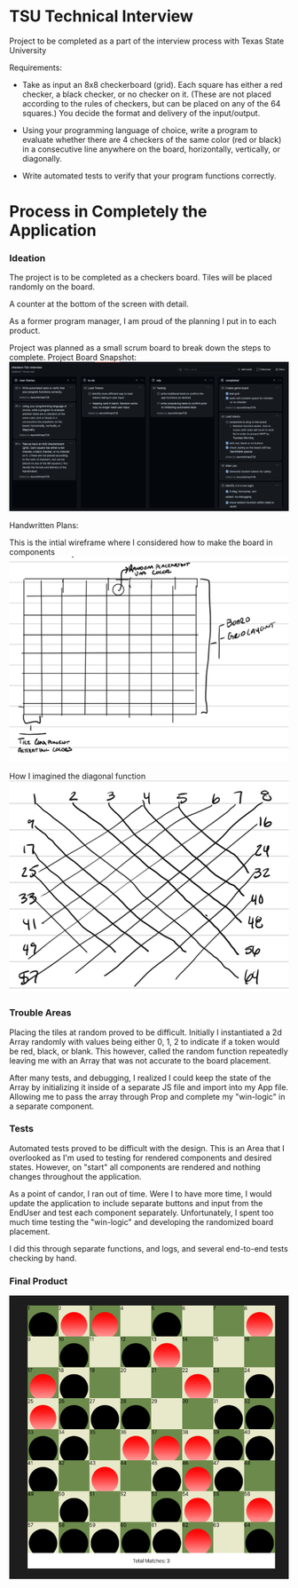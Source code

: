 # TSU Technical Interview

Project to be completed as a part of the interview process with Texas State University

Requirements: 
* Take as input an 8x8 checkerboard (grid). Each square has either a red checker, a black checker, or no checker on it. (These are not placed according to the rules of checkers, but can be placed on any of the 64 squares.) You decide the format and delivery of the input/output.
 
* Using your programming language of choice, write a program to evaluate whether there are 4 checkers of the same color (red or black) in a consecutive line anywhere on the board, horizontally, vertically, or diagonally.
 
* Write automated tests to verify that your program functions correctly.

# Process in Completely the Application

### Ideation

The project is to be completed as a checkers board. Tiles will be placed randomly on the board.

A counter at the bottom of the screen with detail. 

As a former program manager, I am proud of the planning I put in to each product. 

Project was planned as a small scrum board to break down the steps to complete.
Project Board Snapshot:
![project_board](./public/assets/ProjectBoard.png)

Handwritten Plans: 

This is the intial wireframe where I considered how to make the board in components
![wirefram](./public/assets/wirefram.jpeg)

How I imagined the diagonal function
![diagonalFunction](./public/assets/diagIdeation.jpeg)

### Trouble Areas

Placing the tiles at random proved to be difficult. Initially I instantiated a 2d Array randomly with values being either 0, 1, 2 to indicate if a token would be red, black, or blank.  This however, called the random function repeatedly leaving me with an Array that was not accurate to the board placement.

After many tests, and debugging, I realized I could keep the state of the Array by initializing it inside of a separate JS file and import into my App file. Allowing me to pass the array through Prop and complete my "win-logic" in a separate component.

### Tests

Automated tests proved to be difficult with the design. This is an Area that I overlooked as I'm used to testing for rendered components and desired states. However, on "start" all components are rendered and nothing changes throughout the application. 

As a point of candor, I ran out of time. Were I to have more time, I would update the application to include separate buttons and input from the EndUser and test each component separately. Unfortunately, I spent too much time testing the "win-logic" and developing the randomized board placement.

I did this through separate functions, and logs, and several end-to-end tests checking by hand. 


### Final Product

![final_picture](./public/assets/completedProduct.png)
